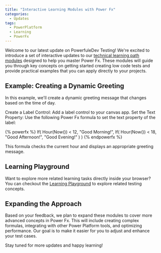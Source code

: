 ```yaml
---
title: "Interactive Learning Modules with Power Fx"
categories:
  - Updates
tags:
  - PowerPlatform
  - Learning
  - PowerFx
---
```


Welcome to our latest update on PowerfuleDev Testing! We're excited to introduce a set of interactive updates to our [technical learning path modules](/powerfuldev-testing/learning) designed to help you master Power Fx. These modules will guide you through key concepts on getting started creating low code tests and provide practical examples that you can apply directly to your projects.

## Example: Creating a Dynamic Greeting

In this example, we'll create a dynamic greeting message that changes based on the time of day.

Create a Label Control: Add a label control to your canvas app.
Set the Text Property: Use the following Power Fx formula to set the text property of the label:

{% powerfx %}
If(
    Hour(Now()) < 12, 
    "Good Morning!", 
    If(
        Hour(Now()) < 18, 
        "Good Afternoon!", 
        "Good Evening!"
    )
)
{% endpowerfx %}

This formula checks the current hour and displays an appropriate greeting message.

## Learning Playground

Want to explore more related learning tasks directly inside your browser? You can checkout the <a href="/powerfuldev-testing/learning/playground?title=boolean-expressions" class="btn btn--primary">Learning Playground</a> to explore related testing concepts.

## Expanding the Approach

Based on your feedback, we plan to expand these modules to cover more advanced concepts in Power Fx. This will include creating complex formulas, integrating with other Power Platform tools, and optimizing performance. Our goal is to make it easier for you to adjust and enhance your test cases.

Stay tuned for more updates and happy learning!